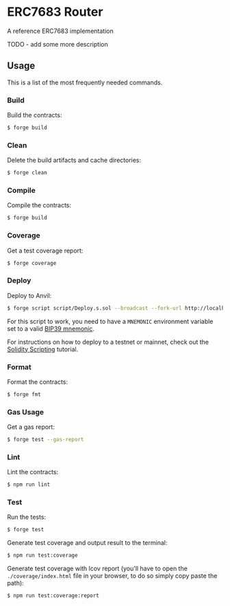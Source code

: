 # ERC7683 Router

A reference ERC7683 implementation

TODO - add some more description

## Usage

This is a list of the most frequently needed commands.

### Build

Build the contracts:

```sh
$ forge build
```

### Clean

Delete the build artifacts and cache directories:

```sh
$ forge clean
```

### Compile

Compile the contracts:

```sh
$ forge build
```

### Coverage

Get a test coverage report:

```sh
$ forge coverage
```

### Deploy

Deploy to Anvil:

```sh
$ forge script script/Deploy.s.sol --broadcast --fork-url http://localhost:8545
```

For this script to work, you need to have a `MNEMONIC` environment variable set to a valid
[BIP39 mnemonic](https://iancoleman.io/bip39/).

For instructions on how to deploy to a testnet or mainnet, check out the
[Solidity Scripting](https://book.getfoundry.sh/tutorials/solidity-scripting.html) tutorial.

### Format

Format the contracts:

```sh
$ forge fmt
```

### Gas Usage

Get a gas report:

```sh
$ forge test --gas-report
```

### Lint

Lint the contracts:

```sh
$ npm run lint
```

### Test

Run the tests:

```sh
$ forge test
```

Generate test coverage and output result to the terminal:

```sh
$ npm run test:coverage
```

Generate test coverage with lcov report (you'll have to open the `./coverage/index.html` file in your browser, to do so
simply copy paste the path):

```sh
$ npm run test:coverage:report
```
